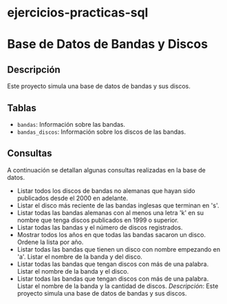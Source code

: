 # ejercicios-practicas-sql
# Base de Datos de Bandas y Discos

## Descripción
Este proyecto simula una base de datos de bandas y sus discos.

## Tablas
- `bandas`: Información sobre las bandas.
- `bandas_discos`: Información sobre los discos de las bandas.

## Consultas
A continuación se detallan algunas consultas realizadas en la base de datos.
- Listar todos los discos de bandas no alemanas que hayan sido publicados desde el 2000 en adelante.
- Listar el disco más reciente de las bandas inglesas que terminan en 's'.
- Listar todas las bandas alemanas con al menos una letra 'k' en su nombre que tenga discos publicados en 1999 o superior.
- Listar todas las bandas y el número de discos registrados.
- Mostrar todos los años en que todas las bandas sacaron un disco. Ordene la lista por año.
- Listar todas las bandas que tienen un disco con nombre empezando en 'a'. Listar el nombre de la banda y del disco.
- Listar todas las bandas que tengan discos con más de una palabra. Listar el nombre de la banda y el disco.
- Listar todas las bandas que tengan discos con más de una palabra. Listar el nombre de la banda y la cantidad de discos.
 *Descripción*: Este proyecto simula una base de datos de bandas y sus discos.





